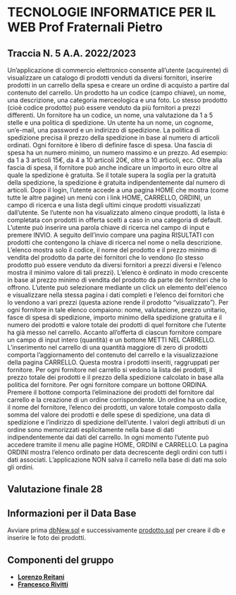 # TECNOLOGIE INFORMATICE PER IL WEB Prof Fraternali Pietro 
## Traccia N. 5 A.A. 2022/2023
Un’applicazione di commercio elettronico consente all’utente (acquirente) di visualizzare un catalogo di prodotti venduti da diversi fornitori, inserire prodotti in un carrello della spesa e creare un ordine di acquisto a partire dal contenuto del carrello. Un prodotto ha un codice (campo chiave), un nome, una descrizione, una categoria merceologica e una foto. Lo stesso prodotto (cioè codice prodotto) può essere venduto da più fornitori a prezzi differenti. Un fornitore ha un codice, un nome, una valutazione da 1 a 5 stelle e una politica di spedizione. Un utente ha un nome, un cognome, un’e-mail, una password e un indirizzo di spedizione. La politica di spedizione precisa il prezzo della spedizione in base al numero di articoli ordinati. Ogni fornitore è libero di definire fasce di spesa. Una fascia di spesa ha un numero minimo, un numero massimo e un prezzo. Ad esempio: da 1 a 3 articoli 15€, da 4 a 10 articoli 20€, oltre a 10 articoli,  ecc. Oltre alla fascia di spesa, il fornitore può anche indicare un importo in euro oltre al quale la spedizione è gratuita. Se il totale supera la soglia per la gratuità della spedizione, la spedizione è gratuita indipendentemente dal numero di articoli. Dopo il login, l’utente accede a una pagina HOME che mostra (come tutte le altre pagine) un menù con i link HOME, CARRELLO, ORDINI, un campo di ricerca e una lista degli ultimi cinque prodotti visualizzati dall’utente. Se l’utente non ha visualizzato almeno cinque prodotti, la lista è completata con prodotti in offerta scelti a caso in una categoria di default. L’utente può inserire una parola chiave di ricerca nel campo di input e premere INVIO. A seguito dell’invio compare una pagina RISULTATI con prodotti che contengono la chiave di ricerca nel nome o nella descrizione. L’elenco mostra solo il codice, il nome del prodotto e il prezzo minimo di vendita del prodotto da parte dei fornitori che lo vendono (lo stesso prodotto può essere  venduto da diversi fornitori a prezzi diversi e l’elenco mostra il minimo valore di tali prezzi). L’elenco è ordinato in modo crescente in base al prezzo minimo di vendita del prodotto da parte dei fornitori che lo offrono. L’utente può selezionare mediante un click un elemento dell'elenco e visualizzare nella stessa pagina i dati completi e l’elenco dei fornitori che lo vendono a vari prezzi (questa azione rende il prodotto “visualizzato”). Per ogni fornitore in tale elenco compaiono: nome, valutazione, prezzo unitario, fasce di spesa di spedizione, importo minimo della spedizione gratuita e il numero dei prodotti e valore totale dei prodotti di quel fornitore che l’utente ha già messo nel carrello. Accanto all’offerta di ciascun fornitore compare un campo di input intero (quantità) e un bottone METTI NEL CARRELLO. L’inserimento nel carrello di una quantità maggiore di zero di prodotti comporta l’aggiornamento del contenuto del  carrello e la visualizzazione della pagina CARRELLO. Questa mostra i prodotti inseriti, raggruppati per fornitore. Per ogni fornitore nel carrello si vedono la lista dei prodotti, il prezzo totale dei prodotti e il prezzo della spedizione calcolato in base alla politica del fornitore. Per ogni fornitore  compare un bottone ORDINA. Premere il bottone comporta l’eliminazione dei prodotti del fornitore dal carrello e la creazione di un ordine corrispondente. Un ordine ha un codice, il nome del fornitore, l’elenco dei prodotti, un valore totale composto dalla somma del valore dei prodotti e delle spese di spedizione, una data di spedizione e l’indirizzo di spedizione dell’utente. I valori degli attributi di un ordine sono memorizzati esplicitamente nella base di dati indipendentemente dai dati del carrello. In ogni momento l’utente può accedere tramite il menu alle pagine HOME, ORDINI e CARRELLO. La pagina ORDINI mostra l’elenco ordinato per data decrescente degli ordini con tutti i dati associati.
L’applicazione NON salva il carrello nella base di dati ma solo gli ordini.
## Valutazione finale 28
## Informazioni per il Data Base
Avviare prima [dbNew.sql](https://github.com/rivitti01/tiwProject/blob/main/dbNew.sql) e successivamente [prodotto.sql](https://github.com/rivitti01/tiwProject/blob/main/prodotto.sql) per creare il db e inserire le foto dei prodotti.

## Componenti del gruppo
- [__Lorenzo Reitani__](https://github.com/LorenzoReitani)
- [__Francesco Rivitti__](https://github.com/rivitti01)

